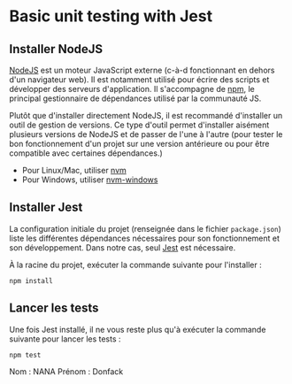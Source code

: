 # Basic unit testing with Jest

## Installer NodeJS

[NodeJS](https://nodejs.org/en/) est un moteur JavaScript externe (c-à-d fonctionnant en dehors d'un navigateur web).
Il est notamment utilisé pour écrire des scripts et développer des serveurs d'application.
Il s'accompagne de [npm](https://www.npmjs.com/), le principal gestionnaire de dépendances utilisé par la communauté JS.

Plutôt que d'installer  directement NodeJS, il est recommandé d'installer un outil de gestion de versions.
Ce type d'outil permet d'installer aisément plusieurs versions de NodeJS et de passer de l'une à l'autre (pour tester le bon fonctionnement d'un projet sur une version antérieure ou pour être compatible avec certaines dépendances.)

- Pour Linux/Mac, utiliser [nvm](https://github.com/nvm-sh/nvm)
- Pour Windows, utiliser [nvm-windows](https://github.com/coreybutler/nvm-windows)

## Installer Jest

La configuration initiale du projet (renseignée dans le fichier `package.json`) liste les différentes dépendances nécessaires pour son fonctionnement et son développement.
Dans notre cas, seul [Jest](https://jestjs.io/) est nécessaire.

À la racine du projet, exécuter la commande suivante pour l'installer :

```
npm install
```

## Lancer les tests

Une fois Jest installé, il ne vous reste plus qu'à exécuter la commande suivante pour lancer les tests :

```
npm test
```

Nom : NANA
Prénom : Donfack
